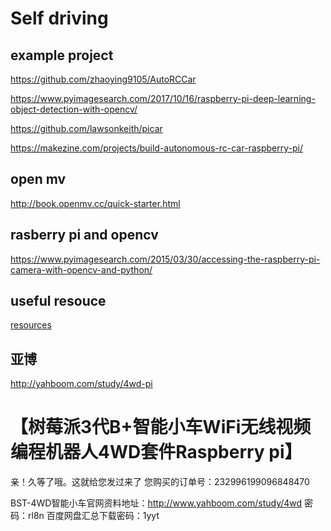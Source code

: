 # Self driving 

## example project

https://github.com/zhaoying9105/AutoRCCar

https://www.pyimagesearch.com/2017/10/16/raspberry-pi-deep-learning-object-detection-with-opencv/

https://github.com/lawsonkeith/picar

https://makezine.com/projects/build-autonomous-rc-car-raspberry-pi/


## open mv

http://book.openmv.cc/quick-starter.html


## rasberry pi and opencv

https://www.pyimagesearch.com/2015/03/30/accessing-the-raspberry-pi-camera-with-opencv-and-python/

## useful resouce

[resources](https://github.com/danieljjh/notes/blob/master/docs/cv_dl_resource_guide.pdf)


## 亚博
http://yahboom.com/study/4wd-pi


【树莓派3代B+智能小车WiFi无线视频编程机器人4WD套件Raspberry pi】
=========================
亲！久等了哦。这就给您发过来了
您购买的订单号：232996199096848470

BST-4WD智能小车官网资料地址：http://www.yahboom.com/study/4wd
密码：rl8n
百度网盘汇总下载密码：1yyt